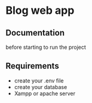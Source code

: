 # Blog web app

## Documentation

before starting to run the project

## Requirements

- create your .env file 
- create your database
- Xampp or apache server
